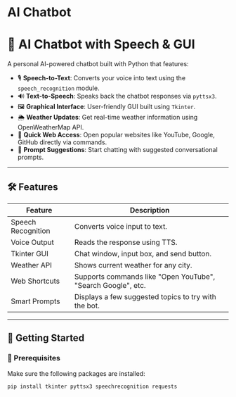 ﻿# AI Chatbot
# 🤖 AI Chatbot with Speech & GUI

A personal AI-powered chatbot built with Python that features:
- 🎙️ **Speech-to-Text**: Converts your voice into text using the `speech_recognition` module.
- 🔊 **Text-to-Speech**: Speaks back the chatbot responses via `pyttsx3`.
- 🖼️ **Graphical Interface**: User-friendly GUI built using `Tkinter`.
- 🌦️ **Weather Updates**: Get real-time weather information using OpenWeatherMap API.
- 🔗 **Quick Web Access**: Open popular websites like YouTube, Google, GitHub directly via commands.
- 🧠 **Prompt Suggestions**: Start chatting with suggested conversational prompts.

---

## 🛠️ Features

| Feature             | Description |
|---------------------|-------------|
| Speech Recognition  | Converts voice input to text. |
| Voice Output        | Reads the response using TTS. |
| Tkinter GUI         | Chat window, input box, and send button. |
| Weather API         | Shows current weather for any city. |
| Web Shortcuts       | Supports commands like "Open YouTube", "Search Google", etc. |
| Smart Prompts       | Displays a few suggested topics to try with the bot. |

---

## 🚀 Getting Started

### 🔧 Prerequisites
Make sure the following packages are installed:
```bash
pip install tkinter pyttsx3 speechrecognition requests
